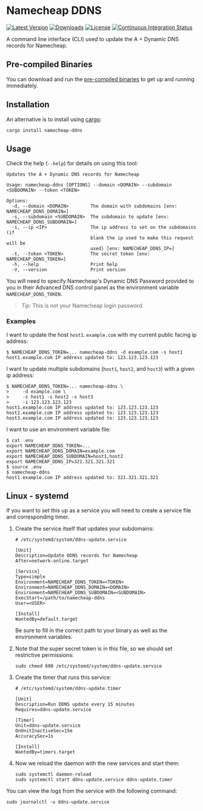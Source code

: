 # Namecheap DDNS

[![Latest Version](https://img.shields.io/crates/v/namecheap-ddns.svg)](https://crates.io/crates/namecheap-ddns)
[![Downloads](https://img.shields.io/github/downloads/nickjer/namecheap-ddns/total.svg)](https://github.com/nickjer/namecheap-ddns/releases)
[![License](https://img.shields.io/github/license/nickjer/namecheap-ddns.svg)](https://github.com/nickjer/namecheap-ddns)
[![Continuous Integration Status](https://github.com/nickjer/namecheap-ddns/workflows/Continuous%20integration/badge.svg)](https://github.com/nickjer/namecheap-ddns/actions)

A command line interface (CLI) used to update the A + Dynamic DNS records for
Namecheap.

## Pre-compiled Binaries

You can download and run the [pre-compiled binaries] to get up and running
immediately.

## Installation

An alternative is to install using [cargo]:

```shell
cargo install namecheap-ddns
```

## Usage

Check the help (`--help`) for details on using this tool:

```shell
Updates the A + Dynamic DNS records for Namecheap

Usage: namecheap-ddns [OPTIONS] --domain <DOMAIN> --subdomain <SUBDOMAIN> --token <TOKEN>

Options:
  -d, --domain <DOMAIN>        The domain with subdomains [env: NAMECHEAP_DDNS_DOMAIN=]
  -s, --subdomain <SUBDOMAIN>  The subdomain to update [env: NAMECHEAP_DDNS_SUBDOMAIN=]
  -i, --ip <IP>                The ip address to set on the subdomains (if
                               blank the ip used to make this request will be
                               used) [env: NAMECHEAP_DDNS_IP=]
  -t, --token <TOKEN>          The secret token [env: NAMECHEAP_DDNS_TOKEN=]
  -h, --help                   Print help
  -V, --version                Print version
```

You will need to specify Namecheap's Dynamic DNS Password provided to you in
their Advanced DNS control panel as the environment variable
`NAMECHEAP_DDNS_TOKEN`.

> *Tip:* This is not your Namecheap login password.

### Examples

I want to update the host `host1.example.com` with my current public facing ip
address:

```console
$ NAMECHEAP_DDNS_TOKEN=... namecheap-ddns -d example.com -s host1
host1.example.com IP address updated to: 123.123.123.123
```

I want to update multiple subdomains (`host1`, `host2`, and `host3`) with a
given ip address:

```console
$ NAMECHEAP_DDNS_TOKEN=... namecheap-ddns \
>     -d example.com \
>     -s host1 -s host2 -s host3
>     -i 123.123.123.123
host1.example.com IP address updated to: 123.123.123.123
host2.example.com IP address updated to: 123.123.123.123
host3.example.com IP address updated to: 123.123.123.123
```

I want to use an environment variable file:

```console
$ cat .env
export NAMECHEAP_DDNS_TOKEN=...
export NAMECHEAP_DDNS_DOMAIN=example.com
export NAMECHEAP_DDNS_SUBDOMAIN=host1,host2
export NAMECHEAP_DDNS_IP=321.321.321.321
$ source .env
$ namecheap-ddns
host1.example.com IP address updated to: 321.321.321.321
```

## Linux - systemd

If you want to set this up as a service you will need to create a service file
and corresponding timer.

1. Create the service itself that updates your subdomains:

   ```desktop
   # /etc/systemd/system/ddns-update.service

   [Unit]
   Description=Update DDNS records for Namecheap
   After=network-online.target

   [Service]
   Type=simple
   Environment=NAMECHEAP_DDNS_TOKEN=<TOKEN>
   Environment=NAMECHEAP_DDNS_DOMAIN=<DOMAIN>
   Environment=NAMECHEAP_DDNS_SUBDOMAIN=<SUBDOMAIN>
   ExecStart=/path/to/namecheap-ddns
   User=<USER>

   [Install]
   WantedBy=default.target
   ```

   Be sure to fill in the correct path to your binary as well as the
   environment variables.

2. Note that the super secret token is in this file, so we should set
   restrictive permissions:

   ```shell
   sudo chmod 600 /etc/systemd/system/ddns-update.service
   ```

3. Create the timer that runs this service:

   ```desktop
   # /etc/systemd/system/ddns-update.timer

   [Unit]
   Description=Run DDNS update every 15 minutes
   Requires=ddns-update.service

   [Timer]
   Unit=ddns-update.service
   OnUnitInactiveSec=15m
   AccuracySec=1s

   [Install]
   WantedBy=timers.target
   ```

4. Now we reload the daemon with the new services and start them:

   ```shell
   sudo systemctl daemon-reload
   sudo systemctl start ddns-update.service ddns-update.timer
   ```

You can view the logs from the service with the following command:

```shell
sudo journalctl -u ddns-update.service
```

[cargo]: https://doc.rust-lang.org/cargo/
[pre-compiled binaries]: https://github.com/nickjer/namecheap-ddns/releases
